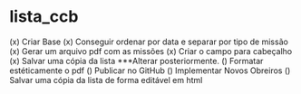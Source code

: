 # lista_ccb
(x) Criar Base
(x) Conseguir ordenar por data e separar por tipo de missão
(x) Gerar um arquivo pdf com as missões
(x) Criar o campo para cabeçalho
(x) Salvar uma cópia da lista ***Alterar posteriormente.
() Formatar estéticamente o pdf
() Publicar no GitHub
() Implementar Novos Obreiros
() Salvar uma cópia da lista de forma editável em html